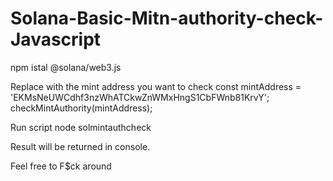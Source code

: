 # Solana-Basic-Mitn-authority-check-Javascript

npm istal @solana/web3.js

Replace with the mint address you want to check
const mintAddress = 'EKMsNeUWCdhf3nzWhATCkwZnWMxHngS1CbFWnb81KrvY';
checkMintAuthority(mintAddress);

Run script
node solmintauthcheck

Result will be returned in console. 

Feel free to F$ck around
